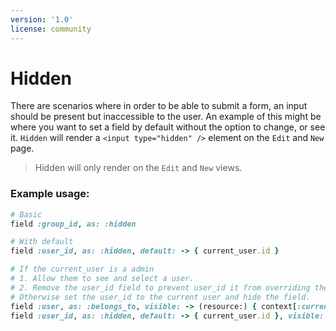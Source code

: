 ```yaml
---
version: '1.0'
license: community
---
```


# Hidden

There are scenarios where in order to be able to submit a form, an input should be present but inaccessible to the user. An example of this might be where you want to set a field by default without the option to change, or see it. `Hidden` will render a `<input type="hidden" />` element on the `Edit` and `New` page.

> Hidden will only render on the `Edit` and `New` views.

### Example usage:
```ruby
# Basic
field :group_id, as: :hidden

# With default
field :user_id, as: :hidden, default: -> { current_user.id }

# If the current_user is a admin 
# 1. Allow them to see and select a user.
# 2. Remove the user_id field to prevent user_id it from overriding the user selection.
# Otherwise set the user_id to the current user and hide the field.
field :user, as: :belongs_to, visible: -> (resource:) { context[:current_user].admin? }
field :user_id, as: :hidden, default: -> { current_user.id }, visible: -> (resource:) { !context[:current_user].admin? }
```
